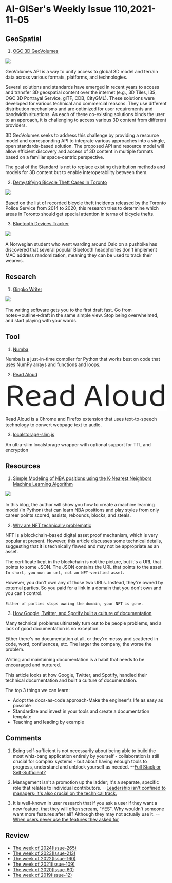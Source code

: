 # AI-GISer's Weekly Issue 110,2021-11-05

## GeoSpatial

1. [OGC 3D GeoVolumes](https://transfer.hft-stuttgart.de/gitlab/ogc/3dgeovolumesapi)

![](https://transfer.hft-stuttgart.de/gitlab/ogc/3dgeovolumesapi/-/raw/master/img/ResourceArchitecture2.jpg)

GeoVolumes API is a way to unify access to global 3D model and terrain data across various formats, platforms, and technologies.

Several solutions and standards have emerged in recent years to access and transfer 3D geospatial content over the internet (e.g., 3D Tiles, I3S, OGC 3D Portrayal Service, glTF, CDB, CityGML). These solutions were developed for various technical and commercial reasons. They use different distribution mechanisms and are optimized for user requirements and bandwidth situations. As each of these co-existing solutions binds the user to an approach, it is challenging to access various 3D content from different providers.

3D GeoVolumes seeks to address this challenge by providing a resource model and corresponding API to integrate various approaches into a single, open standards-based solution. The proposed API and resource model will allow efficient discovery and access of 3D content in multiple formats based on a familiar space-centric perspective.

The goal of the Standard is not to replace existing distribution methods and models for 3D content but to enable interoperability between them.

2. [Demystifying Bicycle Theft Cases In Toronto](https://towardsdatascience.com/demystifying-bicycle-theft-cases-in-toronto-which-neighborhoods-should-get-more-attention-1ff273115474)

![](https://miro.medium.com/max/700/1*BhwLuRxIdvZhe5EQvWiqrw.png)

Based on the list of recorded bicycle theft incidents released by the Toronto Police Service from 2014 to 2020, this research tries to determine which areas in Toronto should get special attention in terms of bicycle thefts.

3. [Bluetooth Devices Tracker](https://www.theregister.com/2021/09/04/bluetooth_headphones_tracking_oslo/)

![](https://cdn.beekka.com/blogimg/asset/202111/bg2021110502.jpg)

A Norwegian student who went warding around Oslo on a pushbike has discovered that several popular Bluetooth headphones don't implement MAC address randomization, meaning they can be used to track their wearers.

## Research

1. [Gingko Writer](https://gingkowriter.com/)

![](https://d33wubrfki0l68.cloudfront.net/92c3320598584bbdd884e673e3bfd1be130e8e5f/f1095/img/big-picture-details.png)

The writing software gets you to the first draft fast. Go from notes→outline→draft in the same simple view. Stop being overwhelmed, and start playing with your words.

## Tool

1. [Numba](https://github.com/numba/numba)

Numba is a just-in-time compiler for Python that works best on code that uses NumPy arrays and functions and loops.

2. [Read Aloud](https://github.com/ken107/read-aloud)

![](https://github.com/ken107/read-aloud/raw/master/docs/images/logo-text-trans.png)

Read Aloud is a Chrome and Firefox extension that uses text-to-speech technology to convert webpage text to audio.

3. [localstorage-slim.js](https://github.com/digitalfortress-tech/localstorage-slim)

An ultra-slim localstorage wrapper with optional support for TTL and encryption

## Resources

1. [Simple Modeling of NBA positions using the K-Nearest Neighbors Machine Learning Algorithm](https://towardsdatascience.com/simple-modeling-of-nba-positions-using-the-k-nearest-neighbors-machine-learning-algorithm-223b8addb08f)

![](https://miro.medium.com/max/556/1*QZDeQyKqReTNZ6dhaXZ9wQ.png)

In this blog, the author will show you how to create a machine learning model (in Python) that can learn NBA positions and play styles from only career points scored, assists, rebounds, blocks, and steals.

2. [Why are NFT technically problematic](https://threadreaderapp.com/thread/1445506673108406286.html)

NFT is a blockchain-based digital asset proof mechanism, which is very popular at present. However, this article discusses some technical details, suggesting that it is technically flawed and may not be appropriate as an asset.

The certificate kept in the blockchain is not the picture, but it's a URL that points to some JSON. The JSON contains the URL that points to the asset. `In short, you own an url, not an NFT-verified asset.`

However, you don't own any of those two URLs. Instead, they're owned by external parties. So you paid for a link in a domain that you don't own and you can't control.

`Either of parties stops owning the domain, your NFT is gone.`

3. [How Google, Twitter, and Spotify built a culture of documentation](https://blog.doctave.com/2021/09/07/how-google-twitter-and-spotify-build-culture-of-documentation.html)

Many technical problems ultimately turn out to be people problems, and a lack of good documentation is no exception.

Either there's no documentation at all, or they're messy and scattered in code, word, confluences, etc. The larger the company, the worse the problem.

Writing and maintaining documentation is a habit that needs to be encouraged and nurtured.

This article looks at how Google, Twitter, and Spotify, handled their technical documentation and built a culture of documentation.

The top 3 things we can learn:

- Adopt the docs-as-code approach-Make the engineer's life as easy as possible
- Standardize and invest in your tools and create a documentation template
- Teaching and leading by example

## Comments

1. Being self-sufficient is not necessarily about being able to build the most whiz-bang application entirely by yourself - collaboration is still crucial for complex systems - but about having enough tools to progress, understand and unblock yourself as needed.
   --[Full Stack or Self-Sufficient?](https://tomgamon.com/posts/self-sufficiency/?newsletter)

2. Management isn't a promotion up the ladder; it's a separate, specific role that relates to individual contributors.
   --[Leadership isn't confined to managers; it's also crucial on the technical track.](https://leaddev.com/career-paths-progression-promotion/management-isnt-promotion)

3. It is well-known in user research that if you ask a user if they want a new feature, that they will often scream, "YES". Why wouldn't someone want more features after all? Although they may not actually use it.
   --[When users never use the features they asked for](https://web.eecs.utk.edu/~azh/blog/featurestheywanted.html)

## Review

- [The week of 2024(Issue-265)](../2024/issue-265.md)
- [The week of 2023(Issue-213)](../2023/issue-213.md)
- [The week of 2022(Issue-160)](../2022/issue-160.md)
- [The week of 2021(Issue-109)](../2021/issue-109.md)
- [The week of 2020(Issue-60)](../2020/issue-60.md)
- [The week of 2019(Issue-12)](../2019/issue-12.md)
